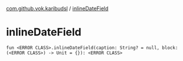 [com.github.vok.karibudsl](index.md) / [inlineDateField](.)

# inlineDateField

`fun <ERROR CLASS>.inlineDateField(caption: String? = null, block: (<ERROR CLASS>) -> Unit = {}): <ERROR CLASS>`